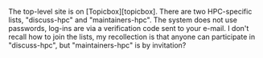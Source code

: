 The top-level site is on [Topicbox][topicbox].
There are two HPC-specific lists, "discuss-hpc" and "maintainers-hpc".
The system does not use passwords,
log-ins are via a verification code sent to your e-mail.
I don't recall how to join the lists,
my recollection is that anyone can participate in "discuss-hpc",
but "maintainers-hpc" is by invitation?
